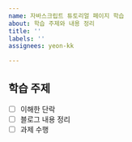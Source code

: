 ```yaml
---
name: 자바스크립트 튜토리얼 페이지 학습
about: 학습 주제와 내용 정리
title: ''
labels: ''
assignees: yeon-kk

---
```


## 학습 주제

- [ ] 이해한 단락
- [ ] 블로그 내용 정리
- [ ] 과제 수행

